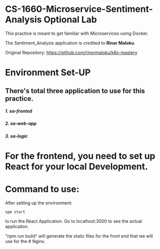 # CS-1660-Microservice-Sentiment-Analysis Optional Lab

This practice is meant to get familiar with Microservices using Docker. 

The Sentiment_Analysis application is credited to **Rinor Maloku**.

Original Repository: https://github.com/rinormaloku/k8s-mastery

# Environment Set-UP
## There's total three application to use for this practice. 

##### 1. sa-fronted
##### 2. sa-web-app
##### 3. sa-logic

# For the frontend, you need to set up React for your local Development.

# Command to use:
After setting up the environment:

```npm start```

to run the React Application. 
Go to localhost:3000 to see the actual applicaiton. 

"npm run build" will generate the static files for the front end that we will use for the # Nginx. 



         
